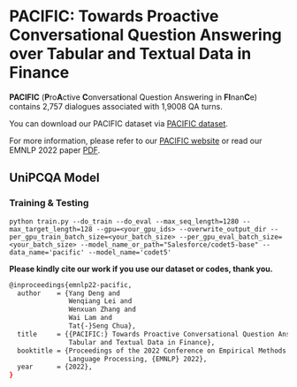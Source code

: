 PACIFIC: Towards Proactive Conversational Question Answering over Tabular and Textual Data in Finance
====================

**PACIFIC** (**P**ro**A**ctive **C**onversat**i**onal Question Answering in **FI**nan**C**e) contains 2,757 dialogues associated with 1,9008 QA turns. 

You can download our PACIFIC dataset via [PACIFIC dataset](https://github.com/dengyang17/PACIFIC/tree/master/data).
                
For more information, please refer to our [PACIFIC website](https://nextplusplus.github.io/PACIFIC/) or read our EMNLP 2022 paper [PDF](https://arxiv.org/abs/2210.08817).


## UniPCQA Model

### Training & Testing
`python train.py --do_train --do_eval --max_seq_length=1280 --max_target_length=128 --gpu=<your_gpu_ids> --overwrite_output_dir --per_gpu_train_batch_size=<your_batch_size> --per_gpu_eval_batch_size=<your_batch_size> --model_name_or_path="Salesforce/codet5-base" --data_name='pacific' --model_name='codet5'`


__Please kindly cite our work if you use our dataset or codes, thank you.__
```bash
@inproceedings{emnlp22-pacific,
  author    = {Yang Deng and
               Wenqiang Lei and
               Wenxuan Zhang and
               Wai Lam and
               Tat{-}Seng Chua},
  title     = {{PACIFIC:} Towards Proactive Conversational Question Answering over
               Tabular and Textual Data in Finance},
  booktitle = {Proceedings of the 2022 Conference on Empirical Methods in Natural
               Language Processing, {EMNLP} 2022},
  year      = {2022},
}
```
